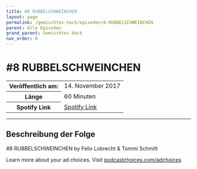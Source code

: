 ```yaml
---
title: #8 RUBBELSCHWEINCHEN
layout: page
permalink: /gemischtes-hack/episoden/8-RUBBELSCHWEINCHEN
parent: Alle Episoden
grand_parent: Gemischtes Hack
nav_order: 8
---
```


# #8 RUBBELSCHWEINCHEN
<table class="resp-table dcf-table dcf-table-responsive dcf-table-bordered dcf-table-striped dcf-w-100%">
                    <tbody>
                        <tr>
                            <th scope="row">Veröffentlich am:</th>
                            <td data-label="Veröffentlich am:">14. November 2017</td>
                        </tr>
                        <tr>
                            <th scope="row">Länge </th>
                            <td data-label="Länge ">60 Minuten</td>
                        </tr><tr>
                                <th scope="row">Spotify Link</th>
                                <td data-label="Spotify Link"><a href="https://open.spotify.com/episode/18M0HJcNC6DSu5pxJJvxcW">Spotify Link</a></td>
                            </tr></tbody>
                </table>

***

## Beschreibung der Folge

<div>
<p>#8 RUBBELSCHWEINCHEN by Felix Lobrecht &amp; Tommi Schmitt</p><p> </p><p>Learn more about your ad choices. Visit <a href="https://podcastchoices.com/adchoices">podcastchoices.com/adchoices</a></p>  
</div>

